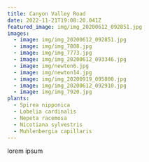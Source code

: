 ```yaml
---
title: Canyon Valley Road
date: 2022-11-21T19:08:20.041Z
featured_image: img/img_20200612_092851.jpg
images:
  - image: img/img_20200612_092851.jpg
  - image: img/img_7808.jpg
  - image: img/img_7773.jpg
  - image: img/img_20200612_093346.jpg
  - image: img/newton6.jpg
  - image: img/newton14.jpg
  - image: img/img_20200919_095800.jpg
  - image: img/img_20200612_092910.jpg
  - image: img/img_7920.jpg
plants:
  - Spirea nipponica
  - Lobelia cardinalis
  - Nepeta racemosa
  - Nicotiana sylvestris
  - Muhlenbergia capillaris
---
```

l﻿orem ipsum
